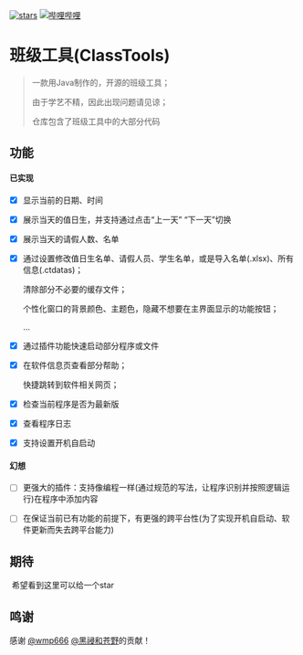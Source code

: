 [![stars](https://img.shields.io/github/stars/wmp666/ClassTools?style=flat&logo=data:image/svg%2bxml;base64,PHN2ZyB4bWxucz0iaHR0cDovL3d3dy53My5vcmcvMjAwMC9zdmciIHZlcnNpb249IjEiIHdpZHRoPSIxNiIgaGVpZ2h0PSIxNiI+PHBhdGggZD0iTTggLjI1YS43NS43NSAwIDAgMSAuNjczLjQxOGwxLjg4MiAzLjgxNSA0LjIxLjYxMmEuNzUuNzUgMCAwIDEgLjQxNiAxLjI3OWwtMy4wNDYgMi45Ny43MTkgNC4xOTJhLjc1MS43NTEgMCAwIDEtMS4wODguNzkxTDggMTIuMzQ3bC0zLjc2NiAxLjk4YS43NS43NSAwIDAgMS0xLjA4OC0uNzlsLjcyLTQuMTk0TC44MTggNi4zNzRhLjc1Ljc1IDAgMCAxIC40MTYtMS4yOGw0LjIxLS42MTFMNy4zMjcuNjY4QS43NS43NSAwIDAgMSA4IC4yNVoiIGZpbGw9IiNlYWM1NGYiLz48L3N2Zz4=&logoSize=auto&label=Stars&labelColor=444444&color=eac54f)](https://github.com/wmp666/ClassTools/)
[![哔哩哔哩](https://img.shields.io/badge/主页-bilibili-00A4DB?style=flat&logo=bilibili&logoSize=auto&label=%E4%B8%BB%E9%A1%B5)](https://space.bilibili.com/1075810224)


# 班级工具(ClassTools)

> 一款用Java制作的，开源的班级工具；
> 
> 由于学艺不精，因此出现问题请见谅；
> 
> 仓库包含了班级工具中的大部分代码 

## 功能

#### 已实现

- [x] 显示当前的日期、时间

- [x] 展示当天的值日生，并支持通过点击“上一天” “下一天”切换 

- [x] 展示当天的请假人数、名单

- [x] 通过设置修改值日生名单、请假人员、学生名单，或是导入名单(.xlsx)、所有信息(.ctdatas)；
  
  清除部分不必要的缓存文件；
  
  个性化窗口的背景颜色、主题色，隐藏不想要在主界面显示的功能按钮；
  
  ...

- [x] 通过插件功能快速启动部分程序或文件

- [x] 在软件信息页查看部分帮助；
  
  快捷跳转到软件相关网页；

- [x] 检查当前程序是否为最新版

- [x] 查看程序日志

- [x] 支持设置开机自启动

#### 幻想

- [ ] 更强大的插件：支持像编程一样(通过规范的写法，让程序识别并按照逻辑运行)在程序中添加内容

- [ ] 在保证当前已有功能的前提下，有更强的跨平台性(为了实现开机自启动、软件更新而失去跨平台能力)

## 期待

 希望看到这里可以给一个star

## 鸣谢

感谢 [@wmp666](https://github.com/wmp666)  [
@黑祲和苍野](https://github.com/Karagarasu)的贡献！





